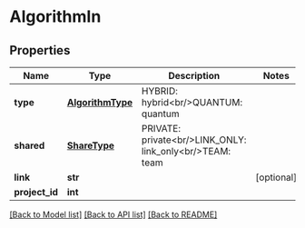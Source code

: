 # AlgorithmIn


## Properties
Name | Type | Description | Notes
------------ | ------------- | ------------- | -------------
**type** | [**AlgorithmType**](AlgorithmType.md) | HYBRID: hybrid&lt;br/&gt;QUANTUM: quantum | 
**shared** | [**ShareType**](ShareType.md) | PRIVATE: private&lt;br/&gt;LINK_ONLY: link_only&lt;br/&gt;TEAM: team | 
**link** | **str** |  | [optional] 
**project_id** | **int** |  | 

[[Back to Model list]](../README.md#documentation-for-models) [[Back to API list]](../README.md#documentation-for-api-endpoints) [[Back to README]](../README.md)


